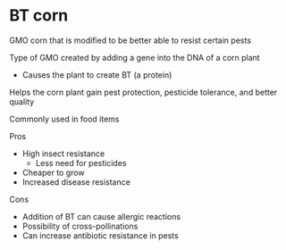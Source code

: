 # BT corn

GMO corn that is modified to be better able to resist certain pests

Type of GMO created by adding a gene into the DNA of a corn plant
- Causes the plant to create BT (a protein)

Helps the corn plant gain pest protection, pesticide tolerance, and better quality

Commonly used in food items

Pros
- High insect resistance
    - Less need for pesticides
- Cheaper to grow
- Increased disease resistance 

Cons 
- Addition of BT can cause allergic reactions
- Possibility of cross-pollinations
- Can increase antibiotic resistance in pests

